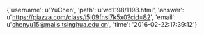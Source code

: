{'username': u'YuChen', 'path': u'wd1198/1198.html', 'answer': u'https://piazza.com/class/i5j09fnsl7k5x0?cid=82', 'email': u'chenyu15@mails.tsinghua.edu.cn', 'time': '2016-02-22:17:39:12'}